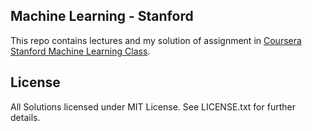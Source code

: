 Machine Learning - Stanford
---

This repo contains lectures and my solution of assignment in [Coursera Stanford Machine Learning Class](https://www.coursera.org/learn/machine-learning).

## License

All Solutions licensed under MIT License. See LICENSE.txt for further details.
